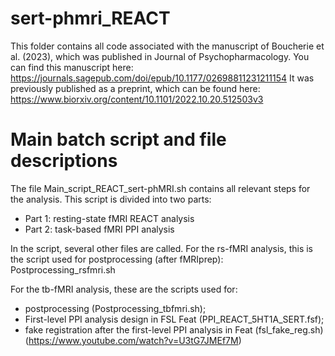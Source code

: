 # sert-phmri_REACT
This folder contains all code associated with the manuscript of Boucherie et al. (2023), which was published in Journal of Psychopharmacology. 
You can find this manuscript here: https://journals.sagepub.com/doi/epub/10.1177/02698811231211154
It was previously published as a preprint, which can be found here: https://www.biorxiv.org/content/10.1101/2022.10.20.512503v3

# Main batch script and file descriptions
The file Main_script_REACT_sert-phMRI.sh contains all relevant steps for the analysis. This script is divided into two parts:
- Part 1: resting-state fMRI REACT analysis
- Part 2: task-based fMRI PPI analysis

In the script, several other files are called. 
For the rs-fMRI analysis, this is the script used for postprocessing (after fMRIprep): Postprocessing_rsfmri.sh

For the tb-fMRI analysis, these are the scripts used for:
- postprocessing (Postprocessing_tbfmri.sh);
- First-level PPI analysis design in FSL Feat (PPI_REACT_5HT1A_SERT.fsf);
- fake registration after the first-level PPI analysis in Feat (fsl_fake_reg.sh) (https://www.youtube.com/watch?v=U3tG7JMEf7M)
